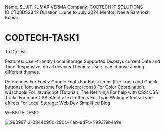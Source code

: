 Name: SUJIT KUMAR VERMA
Company: CODTECH IT SOLUTIONS
ID:CT08DS2342
Duration : June to July 2024
Mentor: Neela Santhosh Kumar


# CODTECH-TASK1


To Do List

Features:
User-friendly
Local Storage Supported
Displays current Date and Time
Responsive, on all devices
Themes: Users can choose among different themes.

References
For Fonts: Google Fonts
For Basic Icons (like Trash and Check buttons): font-awesome
For Favicon: icons8
For Color Coordination: w3schools
For JavaScript (Tutorial): The Net Ninja
For help with CSS: CSS Tricks
For more CSS effects: text-effects
For Type Writing effects: Type-effects
For Local Storage: Web Dev Simplified Blog

WEBSITE DEMO

![99399713-0844b900-290c-11eb-8d7c-1199319b4a9e](https://github.com/Jitsu41/CODTECH-TASK1/assets/169130334/d4c161ed-1121-476e-91f1-20ae55640d51)


